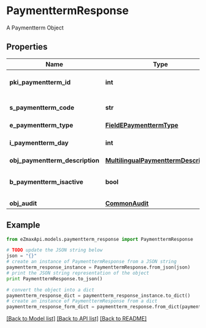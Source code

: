 # PaymenttermResponse

A Paymentterm Object

## Properties

Name | Type | Description | Notes
------------ | ------------- | ------------- | -------------
**pki_paymentterm_id** | **int** | The unique ID of the Paymentterm | 
**s_paymentterm_code** | **str** | The code of the Paymentterm | 
**e_paymentterm_type** | [**FieldEPaymenttermType**](FieldEPaymenttermType.md) |  | 
**i_paymentterm_day** | **int** | The day of the Paymentterm | 
**obj_paymentterm_description** | [**MultilingualPaymenttermDescription**](MultilingualPaymenttermDescription.md) |  | 
**b_paymentterm_isactive** | **bool** | Whether the Paymentterm is active or not | 
**obj_audit** | [**CommonAudit**](CommonAudit.md) |  | 

## Example

```python
from eZmaxApi.models.paymentterm_response import PaymenttermResponse

# TODO update the JSON string below
json = "{}"
# create an instance of PaymenttermResponse from a JSON string
paymentterm_response_instance = PaymenttermResponse.from_json(json)
# print the JSON string representation of the object
print PaymenttermResponse.to_json()

# convert the object into a dict
paymentterm_response_dict = paymentterm_response_instance.to_dict()
# create an instance of PaymenttermResponse from a dict
paymentterm_response_form_dict = paymentterm_response.from_dict(paymentterm_response_dict)
```
[[Back to Model list]](../README.md#documentation-for-models) [[Back to API list]](../README.md#documentation-for-api-endpoints) [[Back to README]](../README.md)


